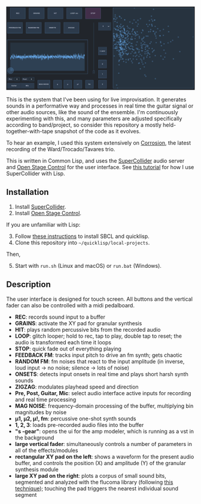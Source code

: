 ![UI screenshot](screenshot.png)

This is the system that I've been using for live improvisation. It generates sounds in a performative way and processes in real time the guitar signal or other audio sources, like the sound of the ensemble. I'm continuously experimenting with this, and many parameters are adjusted specifically according to band/project, so consider this repository a mostly held-together-with-tape snapshot of the code as it evolves.

To hear an example, I used this system extensively on [Corrosion](https://tavarestrocadoward.bandcamp.com/album/corrosion), the latest recording of the Ward/Trocado/Tavares trio.

This is written in Common Lisp, and uses the [SuperCollider](https://supercollider.github.io/) audio server and [Open Stage Control](http://openstagecontrol.ammd.net/) for the user interface. See [this tutorial](https://nunotrocado.com/software/cl-collider-tutorial-1.html) for how I use SuperCollider with Lisp.

## Installation

1. Install [SuperCollider](https://supercollider.github.io/).
2. Install [Open Stage Control](https://openstagecontrol.ammd.net/download/).

If you are unfamiliar with Lisp:

3. Follow [these instructions](https://lisp-lang.org/learn/getting-started/) to install SBCL and quicklisp.
4. Clone this repository into `~/quicklisp/local-projects`.

Then,

5. Start with `run.sh` (Linux and macOS) or `run.bat` (Windows).

## Description

The user interface is designed for touch screen. All buttons and the vertical fader can also be controlled with a midi pedalboard.

- **REC**:  records sound input to a buffer
- **GRAINS**:  activate the XY pad for granular synthesis
- **HIT**:  plays random percussive bits from the recorded audio
- **LOOP**:  glitch looper; hold to rec, tap to play, double tap to reset; the audio is transformed each time it loops
- **STOP**:  quick fade out of everything playing
- **FEEDBACK FM**:  tracks input pitch to drive an fm synth; gets chaotic
- **RANDOM FM**:  fm noises that react to the input amplitude (in inverse, loud input → no noise; silence → lots of noise)
- **ONSETS**:  detects input onsets in real time and plays short harsh synth sounds 
- **ZIGZAG**:  modulates playhead speed and direction
- **Pre, Post, Guitar, Mic**:  select audio interface active inputs for recording and real time processing
- **MAG NOISE**:  frequency-domain processing of the buffer, multiplying bin magnitudes by noise
- **μ1, μ2, μ!, fm**:  percussive one-shot synth sounds
- **1, 2, 3**:  loads pre-recorded audio files into the buffer
- **"s -gear"**:  opens the ui for the amp modeler, which is running as a vst in the background
- **large vertical fader**:  simultaneously controls a number of parameters in all of the effects/modules
- **rectangular XY pad on the left**:  shows a waveform for the present audio buffer, and controls the position (X) and amplitude (Y) of the granular synthesis module
- **large XY pad on the right**:  plots a corpus of small sound bits, segmented and analyzed with the flucoma library (following [this technique](https://learn.flucoma.org/learn/2d-corpus-explorer/)); touching the pad triggers the nearest individual sound segment
